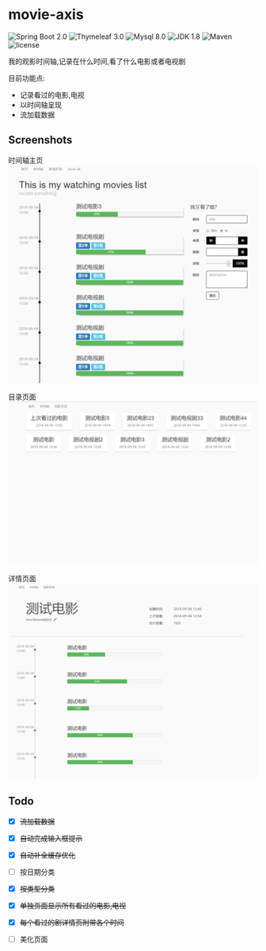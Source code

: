 movie-axis
=============


![Spring Boot 2.0](https://img.shields.io/badge/Spring%20Boot-2.0-brightgreen.svg)
![Thymeleaf 3.0](https://img.shields.io/badge/Thymeleaf-3.0-yellow.svg)
![Mysql 8.0](https://img.shields.io/badge/mysql-8.0-blue.svg)
![JDK 1.8](https://img.shields.io/badge/JDK-1.8-brightgreen.svg)
![Maven](https://img.shields.io/badge/Maven-3.5.0-yellowgreen.svg)
![license](https://img.shields.io/badge/license-MPL--2.0-blue.svg)


我的观影时间轴,记录在什么时间,看了什么电影或者电视剧

目前功能点:
- 记录看过的电影,电视
- 以时间轴呈现
- 流加载数据

Screenshots
------------
时间轴主页
![axisindex](./images/st1.png)

目录页面
![category](./images/st2.png)

详情页面
![detail](./images/st3.png)

Todo
-------
- [x] ~~流加载数据~~
- [x] ~~自动完成输入框提示~~
- [x] ~~自动补全缓存优化~~
- [ ] 按日期分类
- [x] ~~按类型分类~~
- [x] ~~单独页面显示所有看过的电影,电视~~
- [x] ~~每个看过的剧详情页附带各个时间~~
- [ ] 美化页面

